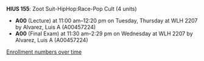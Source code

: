 **HIUS 155**: Zoot Suit-HipHop:Race-Pop Cult (4 units)

- **A00** (Lecture) at 11:00 am–12:20 pm on Tuesday, Thursday at WLH 2207 by Alvarez, Luis A (A00457224)
- **A00** (Final Exam) at 11:30 am–2:29 pm on Wednesday at WLH 2207 by Alvarez, Luis A (A00457224)

[Enrollment numbers over time](./HIUS155.tsv)
